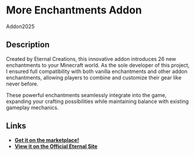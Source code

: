 <script setup>
    import YoutubeEmbed from '@components/YoutubeEmbed.vue'
    import Tag from '@components/Tag.vue'
    import Slideshow from '@components/Slideshow.vue'

</script>

# More Enchantments Addon
<Tag>Addon</Tag><Tag>2025</Tag>
## Description
Created by Eternal Creations, this innovative addon introduces 26 new enchantments to your Minecraft world. As the sole developer of this project, I ensured full compatibility with both vanilla enchantments and other addon enchantments, allowing players to combine and customize their gear like never before.

These powerful enchantments seamlessly integrate into the game, expanding your crafting possibilities while maintaining balance with existing gameplay mechanics.


<YoutubeEmbed videoId="kX5Ex-xq-W4"/>

## Links
- [<b><u>Get it on the marketplace!</u></b>](https://www.minecraft.net/en-us/marketplace/pdp?id=dfa41d12-3d83-4e4c-b3f0-dd5e91e85340)
- [<b><u>View it on the Official Eternal Site</u></b>](https://eternalcreations.games/games/more-enchants)

